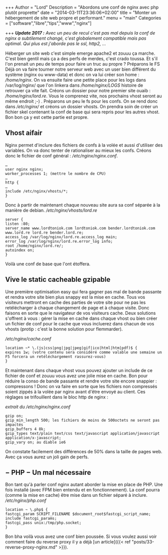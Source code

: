 +++
Author = "Lord"
Description = "Abordons une conf de nginx avec php plutôt proprette"
date = "2014-03-11T23:36:06+02:00"
title = "Monter un hébergement de site web propre et performant."
menu = "main"
Categories = ["software","libre","tips","www","nginx"]

+++
***Update 2017 :*** *Avec un peu de recul c'est pas mal depuis la conf de nginx a subtilement changé, c'est globalement compatible mais pas optimal. Qui plus est j'aborde pas le ssl, http2, …*

Héberger un site web c'est simple emerge apache2 et zouuu ça marche. C'est bien gentil mais ça a des perfs de merdes, c'est crado toussa. Et s'il l'on prenait un peu de temps pour faire un truc au propre ?
Préparons le FS
Déjà on va faire tourner notre serveur web avec un user bien différent du système (nginx ou www-data) et donc on va lui créer son home : */home/nginx*. On va ensuite faire une petite place pour les logs dans /var/log/nginx/ que l'on linkera dans */home/nginx/LOGS* histoire de retrouver ça vite fait. Créons un dossier pour notre premier site ouaib : */home/nginx/lord.re*. Vous le comprenez vite, nos prochains vhost seront au même endroit ;-) . Préparons un peu le fs pour les confs. On se rend donc dans */etc/nginx/* et créons un dossier vhosts. On prendra soin de créer un fichier skel contenant la conf de base qui sera repris pour les autres vhost. Bon bon ça y est cette partie est propre.

## Vhost aifair
Nginx permet d'inclure des fichiers de confs à la volée et aussi d'utiliser des variables. On va donc tenter de rationaliser au mieux les confs. Créons donc le fichier de conf général : */etc/nginx/nginx.conf*.
```
…
user nginx nginx;
worker_processes 1; (mettre le nombre de CPU)
…
http {
…
include /etc/nginx/vhosts/*;
}
```

Donc à partir de maintenant chaque nouveau site aura sa conf séparée à la manière de debian.
*/etc/nginx/vhosts/lord.re*
```
server {
listen :80;
server_name www.lordtoniok.com lordtoniok.com bender.lordtoniok.com www.lord.re lord.re bender.lord.re;
access_log /var/log/nginx/lord.re.access_log main;
error_log /var/log/nginx/lord.re.error_log info;
root /home/nginx/lord.re/;
autoindex on;
}
```
Voilà une conf de base que l'ont étoffera.

## Vive le static cacheable gzipable
Une première optimisation easy qui fera gagner pas mal de bande passante et rendra votre site bien plus snappy est la mise en cache. Tous vos visiteurs mettront en cache des parties de votre site pour ne pas les retélécharger à chaque changement de page et à chaque visite. Donc faisons en sorte que le navigateur de vos visiteurs cache. Deux solutions s'offrent à vous : gérer la mise en cache dans chaque vhost ou bien créer un fichier de conf pour le cache que vous incluerez dans chacun de vos vhosts (protip : c'est la bonne solution pour flemmarder).

*/etc/nginx/cache.conf*
```
location ~* \.(js|css|png|jpg|jpeg|gif|ico|html|htm|pdf)$ {
expires 1w; (votre contenu sera considéré comme valable une semaine un F5 forcera un retéléchargement rassurez-vous)
}
```

Et maintenant dans chaque vhost vous pouvez ajouter un include de ce fichier de conf et zouuu vous avez une jolie mise en cache.
Bon pour réduire la conso de bande passante et rendre votre site encore snappier : compressons ! Donc on va faire en sorte que les fichiers non compressés soient zippés à la volée par nginx avant d'être envoyé au client. Ces règlages se trifouillent dans le bloc http de nginx :

*extrait du /etc/nginx/nginx.conf*
```
gzip on;
gzip_min_length 500; les fichiers de moins de 500octets ne seront pas impactés
gzip_buffers 4 8k;
gzip_types text/plain text/css text/javascript application/javascript application/x-javascript;
gzip_vary on; au diable ie6
```
On constate facilement des différences de 50% dans la taille de pages web. Avec ça vous aurez un joli gain de perfs.

## − PHP − Un mal nécessaire
Bon tant qu'à parler conf nginx autant aborder la mise en place de PHP. Une fois installé (avec FPM bien entendu et en fonctionnement). La conf pourra (comme la mise en cache) être mise dans un fichier séparé à inclure.
*/etc/nginx/php.conf*
```
location ~ \.php$ {
fastcgi_param SCRIPT_FILENAME $document_root$fastcgi_script_name;
include fastcgi_params;
fastcgi_pass unix:/tmp/php.socket;
}
```
Bon bha voilà vous avez une conf bien poussée. Si vous voulez aussi voir comment faire du reverse proxy il y a déjà [un article]({{< ref "posts/33-reverse-proxy-nginx.md" >}}).
